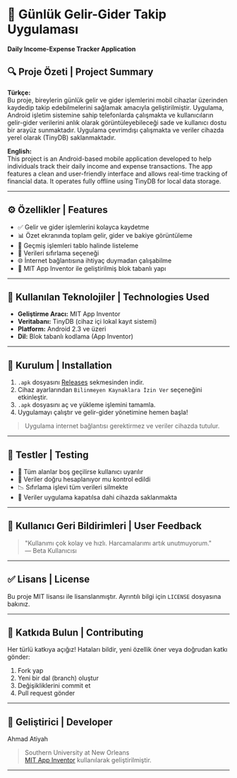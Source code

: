 # 📱 Günlük Gelir-Gider Takip Uygulaması  
**Daily Income-Expense Tracker Application**

## 🔍 Proje Özeti | Project Summary

**Türkçe:**  
Bu proje, bireylerin günlük gelir ve gider işlemlerini mobil cihazlar üzerinden kaydedip takip edebilmelerini sağlamak amacıyla geliştirilmiştir. Uygulama, Android işletim sistemine sahip telefonlarda çalışmakta ve kullanıcıların gelir-gider verilerini anlık olarak görüntüleyebileceği sade ve kullanıcı dostu bir arayüz sunmaktadır. Uygulama çevrimdışı çalışmakta ve veriler cihazda yerel olarak (TinyDB) saklanmaktadır.

**English:**  
This project is an Android-based mobile application developed to help individuals track their daily income and expense transactions. The app features a clean and user-friendly interface and allows real-time tracking of financial data. It operates fully offline using TinyDB for local data storage.

---

## ⚙️ Özellikler | Features

- ✅ Gelir ve gider işlemlerini kolayca kaydetme  
- 📊 Özet ekranında toplam gelir, gider ve bakiye görüntüleme  
- 📁 Geçmiş işlemleri tablo halinde listeleme  
- 🔄 Verileri sıfırlama seçeneği  
- 🌐 İnternet bağlantısına ihtiyaç duymadan çalışabilme  
- 📱 MIT App Inventor ile geliştirilmiş blok tabanlı yapı

---

## 🧩 Kullanılan Teknolojiler | Technologies Used

- **Geliştirme Aracı:** MIT App Inventor  
- **Veritabanı:** TinyDB (cihaz içi lokal kayıt sistemi)  
- **Platform:** Android 2.3 ve üzeri  
- **Dil:** Blok tabanlı kodlama (App Inventor)

---

## 🚀 Kurulum | Installation

1. `.apk` dosyasını [Releases](https://github.com/kullaniciadi/projeadi/releases) sekmesinden indir.
2. Cihaz ayarlarından `Bilinmeyen Kaynaklara İzin Ver` seçeneğini etkinleştir.
3. `.apk` dosyasını aç ve yükleme işlemini tamamla.
4. Uygulamayı çalıştır ve gelir-gider yönetimine hemen başla!

> Uygulama internet bağlantısı gerektirmez ve veriler cihazda tutulur.
> 
---

## 🧪 Testler | Testing

- 🧾 Tüm alanlar boş geçilirse kullanıcı uyarılır  
- 🔁 Veriler doğru hesaplanıyor mu kontrol edildi  
- 📉 Sıfırlama işlevi tüm verileri silmekte  
- 💾 Veriler uygulama kapatılsa dahi cihazda saklanmakta

---

## 💬 Kullanıcı Geri Bildirimleri | User Feedback

> "Kullanımı çok kolay ve hızlı. Harcamalarımı artık unutmuyorum."  
> — Beta Kullanıcısı

---

## ✅ Lisans | License

Bu proje MIT lisansı ile lisanslanmıştır. Ayrıntılı bilgi için `LICENSE` dosyasına bakınız.

---

## 🤝 Katkıda Bulun | Contributing

Her türlü katkıya açığız! Hataları bildir, yeni özellik öner veya doğrudan katkı gönder:
1. Fork yap  
2. Yeni bir dal (branch) oluştur  
3. Değişikliklerini commit et  
4. Pull request gönder  

---

## 👤 Geliştirici | Developer

Ahmad Atiyah  
> Southern University at New Orleans  
> [MIT App Inventor](http://appinventor.mit.edu/) kullanılarak geliştirilmiştir.

---
